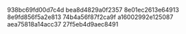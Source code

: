 938bc69fd00d7c4d
bea8d4829a0f2357
8e01ec2613e64913
8e9fd856f5a2e813
74b4a56f87f2ca9f
a16002992e125087
aea75818a14acc37
27f5eb4d9aec8491
